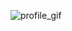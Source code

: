 ![profile_gif](https://mir-s3-cdn-cf.behance.net/project_modules/1400/b32a8c179531059.64fb11033cc3c.gif)
